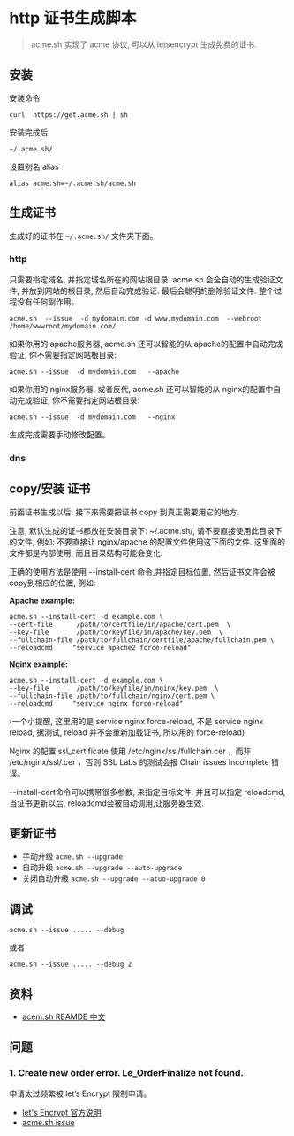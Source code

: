 # http 证书生成脚本

> acme.sh 实现了 acme 协议, 可以从 letsencrypt 生成免费的证书.

## 安装

安装命令

`curl  https://get.acme.sh | sh`

安装完成后

`~/.acme.sh/`

设置别名 alias

`alias acme.sh=~/.acme.sh/acme.sh`

## 生成证书

生成好的证书在 `~/.acme.sh/` 文件夹下面。

### http

只需要指定域名, 并指定域名所在的网站根目录. acme.sh 会全自动的生成验证文件, 并放到网站的根目录, 然后自动完成验证. 最后会聪明的删除验证文件. 整个过程没有任何副作用。

`acme.sh  --issue  -d mydomain.com -d www.mydomain.com  --webroot  /home/wwwroot/mydomain.com/`

如果你用的 apache服务器, acme.sh 还可以智能的从 apache的配置中自动完成验证, 你不需要指定网站根目录:

`acme.sh --issue  -d mydomain.com   --apache`

如果你用的 nginx服务器, 或者反代, acme.sh 还可以智能的从 nginx的配置中自动完成验证, 你不需要指定网站根目录:

`acme.sh --issue  -d mydomain.com   --nginx`

生成完成需要手动修改配置。

### dns

## copy/安装 证书

前面证书生成以后, 接下来需要把证书 copy 到真正需要用它的地方.

注意, 默认生成的证书都放在安装目录下: ~/.acme.sh/, 请不要直接使用此目录下的文件, 例如: 不要直接让 nginx/apache 的配置文件使用这下面的文件. 这里面的文件都是内部使用, 而且目录结构可能会变化.

正确的使用方法是使用 --install-cert 命令,并指定目标位置, 然后证书文件会被copy到相应的位置, 例如:

**Apache example:**

```
acme.sh --install-cert -d example.com \
--cert-file      /path/to/certfile/in/apache/cert.pem  \
--key-file       /path/to/keyfile/in/apache/key.pem  \
--fullchain-file /path/to/fullchain/certfile/apache/fullchain.pem \
--reloadcmd     "service apache2 force-reload"
```

**Nginx example:**

```
acme.sh --install-cert -d example.com \
--key-file       /path/to/keyfile/in/nginx/key.pem  \
--fullchain-file /path/to/fullchain/nginx/cert.pem \
--reloadcmd     "service nginx force-reload"
```

(一个小提醒, 这里用的是 service nginx force-reload, 不是 service nginx reload, 据测试, reload 并不会重新加载证书, 所以用的 force-reload)

Nginx 的配置 ssl_certificate 使用 /etc/nginx/ssl/fullchain.cer ，而非 /etc/nginx/ssl/<domain>.cer ，否则 SSL Labs 的测试会报 Chain issues Incomplete 错误。

--install-cert命令可以携带很多参数, 来指定目标文件. 并且可以指定 reloadcmd, 当证书更新以后, reloadcmd会被自动调用,让服务器生效.

## 更新证书

* 手动升级 `acme.sh --upgrade`
* 自动升级 `acme.sh --upgrade --auto-upgrade`
* 关闭自动升级 `acme.sh --upgrade --atuo-upgrade 0`

## 调试

`acme.sh --issue ..... --debug`

或者

`acme.sh --issue ..... --debug 2`


## 资料

* [acem.sh REAMDE 中文](https://github.com/acmesh-official/acme.sh/wiki/%E8%AF%B4%E6%98%8E)

## 问题

### 1. Create new order error. Le_OrderFinalize not found.

申请太过频繁被 let’s Encrypt 限制申请。

* [let's Encrypt 官方说明](https://letsencrypt.org/zh-cn/docs/rate-limits/) 
* [acme.sh issue](https://github.com/acmesh-official/acme.sh/issues/2213)